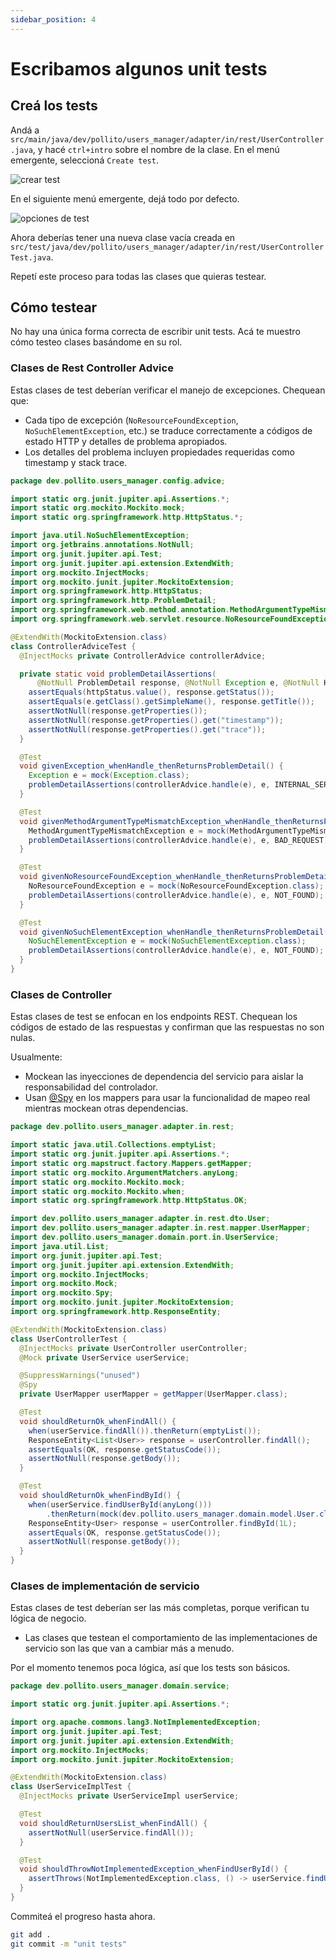 ```yaml
---
sidebar_position: 4
---
```


# Escribamos algunos unit tests

## Creá los tests

Andá a `src/main/java/dev/pollito/users_manager/adapter/in/rest/UserController.java`, y hacé `ctrl+intro` sobre el nombre de la clase. En el menú emergente, seleccioná `Create test`.

<div>
  <img src={require('@site/static/img/unit-testing/create-test.png').default} alt="crear test" />
</div>

En el siguiente menú emergente, dejá todo por defecto.

<div>
  <img src={require('@site/static/img/unit-testing/test-options.png').default} alt="opciones de test" />
</div>

Ahora deberías tener una nueva clase vacía creada en `src/test/java/dev/pollito/users_manager/adapter/in/rest/UserControllerTest.java`.

Repetí este proceso para todas las clases que quieras testear.

## Cómo testear

No hay una única forma correcta de escribir unit tests. Acá te muestro cómo testeo clases basándome en su rol.

### Clases de Rest Controller Advice

Estas clases de test deberían verificar el manejo de excepciones. Chequean que:

* Cada tipo de excepción (`NoResourceFoundException`, `NoSuchElementException`, etc.) se traduce correctamente a códigos de estado HTTP y detalles de problema apropiados.
* Los detalles del problema incluyen propiedades requeridas como timestamp y stack trace.

```java title="src/test/java/dev/pollito/users_manager/config/advice/ControllerAdviceTest.java"
package dev.pollito.users_manager.config.advice;

import static org.junit.jupiter.api.Assertions.*;
import static org.mockito.Mockito.mock;
import static org.springframework.http.HttpStatus.*;

import java.util.NoSuchElementException;
import org.jetbrains.annotations.NotNull;
import org.junit.jupiter.api.Test;
import org.junit.jupiter.api.extension.ExtendWith;
import org.mockito.InjectMocks;
import org.mockito.junit.jupiter.MockitoExtension;
import org.springframework.http.HttpStatus;
import org.springframework.http.ProblemDetail;
import org.springframework.web.method.annotation.MethodArgumentTypeMismatchException;
import org.springframework.web.servlet.resource.NoResourceFoundException;

@ExtendWith(MockitoExtension.class)
class ControllerAdviceTest {
  @InjectMocks private ControllerAdvice controllerAdvice;

  private static void problemDetailAssertions(
      @NotNull ProblemDetail response, @NotNull Exception e, @NotNull HttpStatus httpStatus) {
    assertEquals(httpStatus.value(), response.getStatus());
    assertEquals(e.getClass().getSimpleName(), response.getTitle());
    assertNotNull(response.getProperties());
    assertNotNull(response.getProperties().get("timestamp"));
    assertNotNull(response.getProperties().get("trace"));
  }

  @Test
  void givenException_whenHandle_thenReturnsProblemDetail() {
    Exception e = mock(Exception.class);
    problemDetailAssertions(controllerAdvice.handle(e), e, INTERNAL_SERVER_ERROR);
  }

  @Test
  void givenMethodArgumentTypeMismatchException_whenHandle_thenReturnsProblemDetail() {
    MethodArgumentTypeMismatchException e = mock(MethodArgumentTypeMismatchException.class);
    problemDetailAssertions(controllerAdvice.handle(e), e, BAD_REQUEST);
  }

  @Test
  void givenNoResourceFoundException_whenHandle_thenReturnsProblemDetail() {
    NoResourceFoundException e = mock(NoResourceFoundException.class);
    problemDetailAssertions(controllerAdvice.handle(e), e, NOT_FOUND);
  }

  @Test
  void givenNoSuchElementException_whenHandle_thenReturnsProblemDetail() {
    NoSuchElementException e = mock(NoSuchElementException.class);
    problemDetailAssertions(controllerAdvice.handle(e), e, NOT_FOUND);
  }
}
```

### Clases de Controller

Estas clases de test se enfocan en los endpoints REST. Chequean los códigos de estado de las respuestas y confirman que las respuestas no son nulas.

Usualmente:

* Mockean las inyecciones de dependencia del servicio para aislar la responsabilidad del controlador.
* Usan [@Spy](https://www.baeldung.com/mockito-spy) en los mappers para usar la funcionalidad de mapeo real mientras mockean otras dependencias.

```java title="src/test/java/dev/pollito/users_manager/adapter/in/rest/UserControllerTest.java"
package dev.pollito.users_manager.adapter.in.rest;

import static java.util.Collections.emptyList;
import static org.junit.jupiter.api.Assertions.*;
import static org.mapstruct.factory.Mappers.getMapper;
import static org.mockito.ArgumentMatchers.anyLong;
import static org.mockito.Mockito.mock;
import static org.mockito.Mockito.when;
import static org.springframework.http.HttpStatus.OK;

import dev.pollito.users_manager.adapter.in.rest.dto.User;
import dev.pollito.users_manager.adapter.in.rest.mapper.UserMapper;
import dev.pollito.users_manager.domain.port.in.UserService;
import java.util.List;
import org.junit.jupiter.api.Test;
import org.junit.jupiter.api.extension.ExtendWith;
import org.mockito.InjectMocks;
import org.mockito.Mock;
import org.mockito.Spy;
import org.mockito.junit.jupiter.MockitoExtension;
import org.springframework.http.ResponseEntity;

@ExtendWith(MockitoExtension.class)
class UserControllerTest {
  @InjectMocks private UserController userController;
  @Mock private UserService userService;

  @SuppressWarnings("unused")
  @Spy
  private UserMapper userMapper = getMapper(UserMapper.class);

  @Test
  void shouldReturnOk_whenFindAll() {
    when(userService.findAll()).thenReturn(emptyList());
    ResponseEntity<List<User>> response = userController.findAll();
    assertEquals(OK, response.getStatusCode());
    assertNotNull(response.getBody());
  }

  @Test
  void shouldReturnOk_whenFindById() {
    when(userService.findUserById(anyLong()))
        .thenReturn(mock(dev.pollito.users_manager.domain.model.User.class));
    ResponseEntity<User> response = userController.findById(1L);
    assertEquals(OK, response.getStatusCode());
    assertNotNull(response.getBody());
  }
}
```

### Clases de implementación de servicio

Estas clases de test deberían ser las más completas, porque verifican tu lógica de negocio.

* Las clases que testean el comportamiento de las implementaciones de servicio son las que van a cambiar más a menudo.

Por el momento tenemos poca lógica, así que los tests son básicos.

```java title="src/test/java/dev/pollito/users_manager/domain/service/UserServiceImplTest.java"
package dev.pollito.users_manager.domain.service;

import static org.junit.jupiter.api.Assertions.*;

import org.apache.commons.lang3.NotImplementedException;
import org.junit.jupiter.api.Test;
import org.junit.jupiter.api.extension.ExtendWith;
import org.mockito.InjectMocks;
import org.mockito.junit.jupiter.MockitoExtension;

@ExtendWith(MockitoExtension.class)
class UserServiceImplTest {
  @InjectMocks private UserServiceImpl userService;

  @Test
  void shouldReturnUsersList_whenFindAll() {
    assertNotNull(userService.findAll());
  }

  @Test
  void shouldThrowNotImplementedException_whenFindUserById() {
    assertThrows(NotImplementedException.class, () -> userService.findUserById(-1L));
  }
}
```

Commiteá el progreso hasta ahora.

```bash
git add .
git commit -m "unit tests"
```